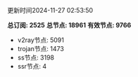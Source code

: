 更新时间2024-11-27 02:53:50

**总订阅: 2525**
**总节点: 18961**
**有效节点: 9766**
- v2ray节点: 5091
- trojan节点: 1473
- ss节点: 3198
- ssr节点: 4
